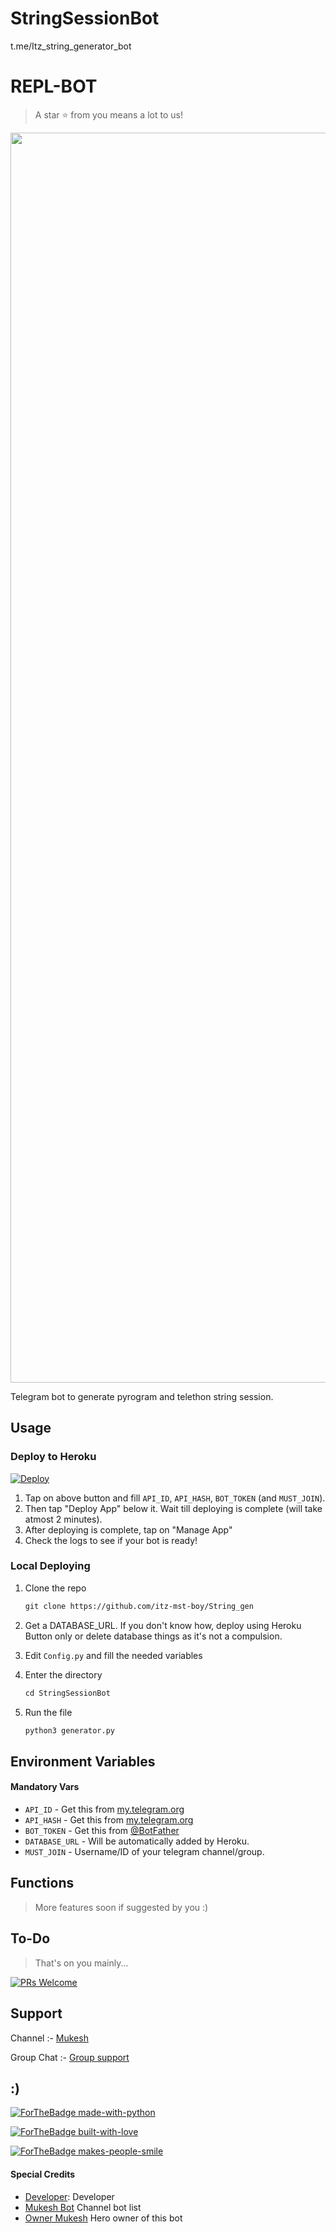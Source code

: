 # StringSessionBot
t.me/Itz_string_generator_bot
# REPL-BOT


> A star ⭐ from you means a lot to us!

<p align="center"><a href="https://www.github.com/itz-mst-boy"><img src="https://telegra.ph/file/7fa9017265d3d6f51d191.jpg" width="2000"></a></p>

Telegram bot to generate pyrogram and telethon string session.


## Usage

### Deploy to Heroku

[![Deploy](https://www.herokucdn.com/deploy/button.svg)](https://heroku.com/deploy?template=https://github.com/itz-mst-boy/StringSessionBot)

1. Tap on above button and fill `API_ID`, `API_HASH`, `BOT_TOKEN` (and `MUST_JOIN`).
2. Then tap "Deploy App" below it. Wait till deploying is complete (will take atmost 2 minutes).
3. After deploying is complete, tap on "Manage App"
4. Check the logs to see if your bot is ready!

### Local Deploying

1. Clone the repo
   ```markdown
   git clone https://github.com/itz-mst-boy/String_gen
   ```
2. Get a DATABASE_URL. If you don't know how, deploy using Heroku Button only or delete database things as it's not a compulsion.
   
3. Edit `Config.py` and fill the needed variables

4. Enter the directory
   ```markdown
   cd StringSessionBot
   ```
5. Run the file
   ```markdown
   python3 generator.py
   ```

## Environment Variables

#### Mandatory Vars

- `API_ID` - Get this from [my.telegram.org](https://my.telegram.org/auth)
- `API_HASH` - Get this from [my.telegram.org](https://my.telegram.org/auth)
- `BOT_TOKEN` - Get this from [@BotFather](https://t.me/BotFather)
- `DATABASE_URL` - Will be automatically added by Heroku.
- `MUST_JOIN` - Username/ID of your telegram channel/group.

## Functions

> More features soon if suggested by you :)

## To-Do

> That's on you mainly...

[![PRs Welcome](https://img.shields.io/badge/PRs-welcome-brightgreen.svg?style=flat-square)](http://makeapullrequest.com)


## Support

Channel :- [Mukesh](https://t.me/mr_sukkun)

Group Chat :- [Group support](https://t.me/friend_warriors)

## :)

[![ForTheBadge made-with-python](http://ForTheBadge.com/images/badges/made-with-python.svg)](https://www.python.org/)

[![ForTheBadge built-with-love](http://ForTheBadge.com/images/badges/built-with-love.svg)](https://github.com/itz-mst-boy/String_gen) 

[![ForTheBadge makes-people-smile](http://ForTheBadge.com/images/badges/makes-people-smile.svg)](https://github.com/itz-mst-boy/String_gen)

#### Special Credits
- [Developer](http://github.com/itz-mst-boy):  Developer
- [Mukesh Bot](http://t.me/mr_sukkun) Channel bot list
- [Owner Mukesh](http://t.me/itz_mst_boy) Hero owner of this bot
